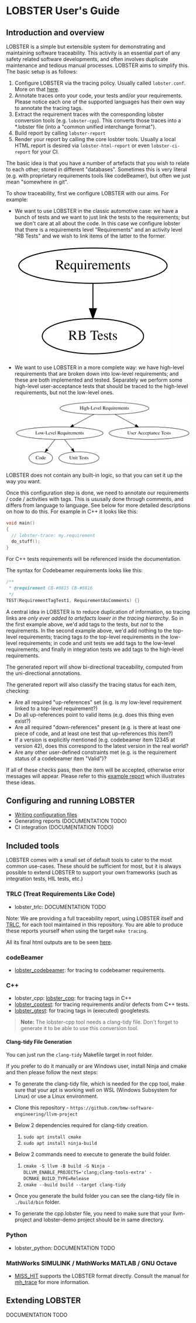# LOBSTER User's Guide

## Introduction and overview

LOBSTER is a simple but extensible system for demonstrating and
maintaining software traceability. This activity is an essential part
of any safety related software developments, and often involves
duplicate maintenance and tedious manual processes. LOBSTER aims to
simplify this. The basic setup is as follows:

1. Configure LOBSTER via the tracing policy. Usually called `lobster.conf`. More on that [here](https://github.com/bmw-software-engineering/lobster/blob/main/documentation/config_files.md).
2. Annotate traces onto your code, your tests and/or your requirements. Please notice each one of the supported languages has their own way to annotate the tracing tags.
3. Extract the requirement traces with the corresponding lobster conversion tools (e.g. `lobster-cpp`). This converts those traces into a *.lobster file (into a "common unified interchange format").
4. Build report by calling `lobster-report`
5. Render your report by calling the core losbter tools. Usually a local HTML report is desired via `lobster-html-report` or even `lobster-ci-report` for your CI.

The basic idea is that you have a number of artefacts that you wish to
relate to each other; stored in different "databases". Sometimes this
is very literal (e.g. with proprietary requirements tools like
codeBeamer), but often we just mean "somewhere in git".

To show traceability, first we configure LOBSTER with our aims. For
example:

* We want to use LOBSTER in the classic automotive case: we have a
  bunch of tests and we want to just link the tests to the
  requirements; but we don't care at all about the code. In this case
  we configure lobster that there is a requirements level
  "Requirements" and an activity level "RB Tests" and we wish to
  link items of the latter to the former.

  ![Simple Tracing Policy](simple.svg)

* We want to use LOBSTER in a more complete way: we have high-level
  requirements that are broken down into low-level requirements; and
  these are both implemented and tested. Separately we perform some
  high-level user-acceptance tests that should be traced to the
  high-level requirements, but not the low-level ones.

  ![Complex Tracing Policy](advanced.svg)

LOBSTER does not contain any built-in logic, so that you can set it up
the way you want.

Once this configuration step is done, we need to annotate our
requirements / code / activities with tags. This is ususally done
through comments, and differs from language to language. See below for
more detailed descriptions on how to do this. For example in C++ it
looks like this:

```C++
void main()
{
  // lobster-trace: my.requirement
  do_stuff();
}
```

For C++ tests requirements will be referenced inside the documentation.

The syntax for Codebeamer requirements looks like this:

```C++ TEST
/**
 * @requirement CB-#0815 CB-#0816
 */
TEST(RequirementTagTest1, RequirementAsComments) {}
```

A central idea in LOBSTER is to reduce duplication of information, so
tracing links are *only ever added to artefacts lower in the tracing
hierarchy*. So in the first example above, we'd add tags to the tests,
but *not* to the requirements. In the second example above, we'd add
nothing to the top-level requirements; tracing tags *to* the top-level
requirements in the low-level requirements; in code and unit tests we
add tags to the low-level requirements; and finally in integration
tests we add tags to the high-level requirements.

The generated report will show bi-directional traceability, computed
from the uni-directional annotations.

The generated report will also classify the tracing status for each
item, checking:

* Are all required "up-references" set (e.g. is my low-level
  requirement linked to a top-level requirement?)
* Do all up-references point to valid items (e.g. does this thing even
  exist?)
* Are all required "down-references" present (e.g. is there at least
  one piece of code, and at least one test that up-references this
  item?)
* If a version is explicitly mentioned (e.g. codebeamer item 12345 at
  version 42), does this correspond to the latest version in the real
  world?
* Are any other user-defined constraints met (e.g. is the requirement
  status of a codebeamer item "Valid")?

If all of these checks pass, then the item will be accepted, otherwise
error messages will appear. Please refer to this [example
report](example_report.html) which illustrates these ideas.

## Configuring and running LOBSTER

* [Writing configuration files](config_files.md)
* Generating reports (DOCUMENTATION TODO)
* CI integration (DOCUMENTATION TODO)

## Included tools

LOBSTER comes with a small set of default tools to cater to the most
common use-cases. These should be sufficient for most, but it is
always possible to extend LOBSTER to support your own frameworks (such
as integration tests, HIL tests, etc.)

### TRLC (Treat Requirements Like Code)

* lobster_trlc: DOCUMENTATION TODO

Note: We are providing a full traceability report, using LOBSTER itself and [TRLC](https://github.com/bmw-software-engineering/trlc), for each tool maintained in this repository. You are able to produce these reports yourself when using the target `make tracing`.

All its final html outputs are to be seen [here](https://github.com/bmw-software-engineering/lobster?tab=readme-ov-file#requirements-coverage).

### codeBeamer

* [lobster_codebeamer](manual-lobster_codebeamer.md): for tracing to
  codebeamer requirements.

### C++

* lobster_cpp: [lobster_cpp](manual-lobster_cpp.md): for tracing tags in C++
* [lobster_cpptest](manual-lobster_cpptest.md): for tracing requirements and/or defects from C++ tests.
* [lobster_gtest](manual-lobster_gtest.md): for tracing tags in
  (executed) googletests.

> **Note:** The lobster-cpp tool needs a clang-tidy file. Don't forget to generate it to be able to use this conversion tool.

####  Clang-tidy File Generation

You can just run the `clang-tidy` Makefile target in root folder.

If you prefer to do it manually or are Windows user, install Ninja and cmake and then please follow the next steps:

* To generate the clang-tidy file, which is needed for the cpp tool, make sure that your apt is working well on WSL (Windows Subsystem for Linux) or use a Linux environment.

* Clone this repository - `https://github.com/bmw-software-engineering/llvm-project`

* Below 2 dependencies required for clang-tidy creation.
  1. `sudo apt install cmake`
  2. `sudo apt install ninja-build`

* Below 2 commands need to execute to generate the build folder.
  1. `cmake -S llvm -B build -G Ninja -DLLVM_ENABLE_PROJECTS='clang;clang-tools-extra' -DCMAKE_BUILD_TYPE=Release`
  2. `cmake --build build --target clang-tidy`

* Once you generate the build folder you can see the clang-tidy file in `./build/bin` folder.

* To generate the cpp.lobster file, you need to make sure that your llvm-project and lobster-demo project should be in same directory.

### Python

* lobster_python: DOCUMENTATION TODO

### MathWorks SIMULINK / MathWorks MATLAB / GNU Octave

* [MISS_HIT](https://misshit.org) supports the LOBSTER format
  directly. Consult the manual for
  [mh_trace](https://florianschanda.github.io/miss_hit/trace.html) for
  more information.

## Extending LOBSTER

DOCUMENTATION TODO
